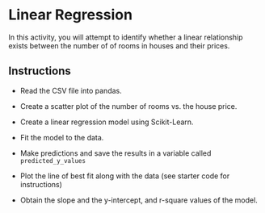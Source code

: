# Linear Regression

In this activity, you will attempt to identify whether a linear relationship exists between the number of of rooms in houses and their prices.

## Instructions

* Read the CSV file into pandas.

* Create a scatter plot of the number of rooms vs. the house price.

* Create a linear regression model using Scikit-Learn.

* Fit the model to the data.

* Make predictions and save the results in a variable called `predicted_y_values`

* Plot the line of best fit along with the data (see starter code for instructions)

* Obtain the slope and the y-intercept, and r-square values of the model.
